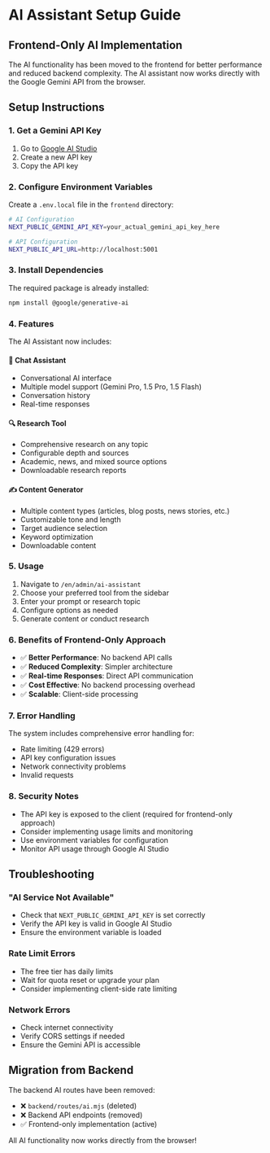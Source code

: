 # AI Assistant Setup Guide

## Frontend-Only AI Implementation

The AI functionality has been moved to the frontend for better performance and reduced backend complexity. The AI assistant now works directly with the Google Gemini API from the browser.

## Setup Instructions

### 1. Get a Gemini API Key

1. Go to [Google AI Studio](https://makersuite.google.com/app/apikey)
2. Create a new API key
3. Copy the API key

### 2. Configure Environment Variables

Create a `.env.local` file in the `frontend` directory:

```bash
# AI Configuration
NEXT_PUBLIC_GEMINI_API_KEY=your_actual_gemini_api_key_here

# API Configuration
NEXT_PUBLIC_API_URL=http://localhost:5001
```

### 3. Install Dependencies

The required package is already installed:
```bash
npm install @google/generative-ai
```

### 4. Features

The AI Assistant now includes:

#### 🤖 Chat Assistant
- Conversational AI interface
- Multiple model support (Gemini Pro, 1.5 Pro, 1.5 Flash)
- Conversation history
- Real-time responses

#### 🔍 Research Tool
- Comprehensive research on any topic
- Configurable depth and sources
- Academic, news, and mixed source options
- Downloadable research reports

#### ✍️ Content Generator
- Multiple content types (articles, blog posts, news stories, etc.)
- Customizable tone and length
- Target audience selection
- Keyword optimization
- Downloadable content

### 5. Usage

1. Navigate to `/en/admin/ai-assistant`
2. Choose your preferred tool from the sidebar
3. Enter your prompt or research topic
4. Configure options as needed
5. Generate content or conduct research

### 6. Benefits of Frontend-Only Approach

- ✅ **Better Performance**: No backend API calls
- ✅ **Reduced Complexity**: Simpler architecture
- ✅ **Real-time Responses**: Direct API communication
- ✅ **Cost Effective**: No backend processing overhead
- ✅ **Scalable**: Client-side processing

### 7. Error Handling

The system includes comprehensive error handling for:
- Rate limiting (429 errors)
- API key configuration issues
- Network connectivity problems
- Invalid requests

### 8. Security Notes

- The API key is exposed to the client (required for frontend-only approach)
- Consider implementing usage limits and monitoring
- Use environment variables for configuration
- Monitor API usage through Google AI Studio

## Troubleshooting

### "AI Service Not Available"
- Check that `NEXT_PUBLIC_GEMINI_API_KEY` is set correctly
- Verify the API key is valid in Google AI Studio
- Ensure the environment variable is loaded

### Rate Limit Errors
- The free tier has daily limits
- Wait for quota reset or upgrade your plan
- Consider implementing client-side rate limiting

### Network Errors
- Check internet connectivity
- Verify CORS settings if needed
- Ensure the Gemini API is accessible

## Migration from Backend

The backend AI routes have been removed:
- ❌ `backend/routes/ai.mjs` (deleted)
- ❌ Backend API endpoints (removed)
- ✅ Frontend-only implementation (active)

All AI functionality now works directly from the browser!
